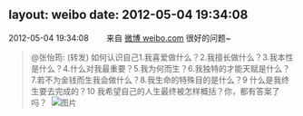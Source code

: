 layout: weibo
date: 2012-05-04 19:34:08
---
<meta name="referrer" content="no-referrer" />

2012-05-04 19:34:08  &nbsp;&nbsp;&nbsp;&nbsp;&nbsp;&nbsp; 来自 <a href="http://weibo.com/" rel="nofollow">微博 weibo.com</a>
很好的问题~
>  @张怡筠: (转发) 如何认识自己1.我喜爱做什么？2.我擅长做什么？3.我本性是什么？4.什么对我最重要？5.我为何而生？6.我独特的才能天赋是什么？7.若不为金钱而生我会做什么？8.我生命的特殊目的是什么？9 什么是我终生要去完成的？10 我希望自己的人生最终被怎样概括？你，都有答案了吗？ ​​​
>  ![图片](https://ww3.sinaimg.cn/large/4a821d11jw1dsmhx1fbaej.jpg)
